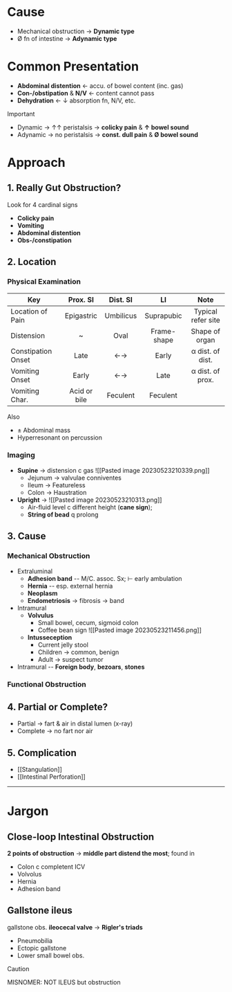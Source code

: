 # Cause
- Mechanical obstruction → **Dynamic type**
- Ø fn of intestine → **Adynamic type**

# Common Presentation
- **Abdominal distention** ← accu. of bowel content (inc. gas)
- **Con-/obstipation** & **N/V** ← content cannot pass
- **Dehydration** ← ↓ absorption fn, N/V, etc.

> [!important]
> - Dynamic → ↑↑ peristalsis → **colicky pain** & **↑ bowel sound**
> - Adynamic → no peristalsis → **const. dull pain** & **Ø bowel sound**

# Approach
## 1. Really Gut Obstruction?
Look for 4 cardinal signs
- **Colicky pain**
- **Vomiting** 
- **Abdominal distention**
- **Obs-/constipation**

## 2. Location
### Physical Examination
| Key                |   Prox. SI   | Dist. SI  |     LI      |       Note       |
| ------------------ |:------------:|:---------:|:-----------:|:----------------:|
| Location of Pain   |  Epigastric  | Umbilicus | Suprapubic  |        Typical refer site          |
| Distension         |      ~       |   Oval    | Frame-shape |  Shape of organ  |
| Constipation Onset |     Late     |    ←→     |    Early    | α dist. of dist. |
| Vomiting Onset     |    Early     |    ←→     |    Late     | α dist. of prox. |
| Vomiting Char.     | Acid or bile | Feculent   | Feculent   |                  |
Also
- ± Abdominal mass
- Hyperresonant on percussion

### Imaging
- **Supine** → distension c gas ![[Pasted image 20230523210339.png]]
	- Jejunum → valvulae conniventes
	- Ileum → Featureless
	- Colon → Haustration 
- **Upright** → ![[Pasted image 20230523210313.png]]
	- Air-fluid level c different height (**cane sign**); 
	- **String of bead** q prolong

## 3. Cause
### Mechanical Obstruction
- Extraluminal
	- **Adhesion band** -- M/C. assoc. Sx; ⊢ early ambulation
	- **Hernia** -- esp. external hernia
	- **Neoplasm**
	- **Endometriosis** → fibrosis → band
- Intramural
	- **Volvulus**
		- Small bowel, cecum, sigmoid colon
		- Coffee bean sign ![[Pasted image 20230523211456.png]]
	- **Intusseception**
		- Current jelly stool
		- Children → common, benign
		- Adult → suspect tumor
- Intramural -- **Foreign body**, **bezoars**, **stones**

### Functional Obstruction

## 4. Partial or Complete?
- Partial → fart & air in distal lumen (x-ray)
- Complete → no fart nor air

## 5. Complication
- [[Stangulation]]
- [[Intestinal Perforation]]


---
# Jargon
## Close-loop Intestinal Obstruction
**2 points of obstruction** → **middle part distend the most**; found in
- Colon c completent ICV
- Volvolus
- Hernia
- Adhesion band

## Gallstone ileus
gallstone obs. **ileocecal valve** → **Rigler's triads**
- Pneumobilia
- Ectopic gallstone
- Lower small bowel obs.

> [!caution]
> MISNOMER: NOT ILEUS but obstruction

